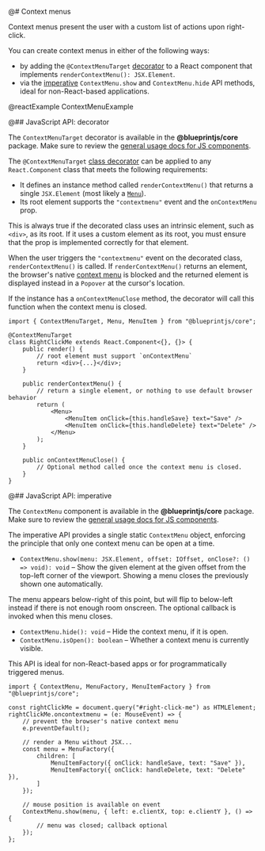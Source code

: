 @# Context menus

Context menus present the user with a custom list of actions upon right-click.

You can create context menus in either of the following ways:

- by adding the `@ContextMenuTarget` [decorator](#core/components/context-menu.javascript-api--decorator)
  to a React component that implements `renderContextMenu(): JSX.Element`.
- via the [imperative](#core/components/context-menu.javascript-api--imperative) `ContextMenu.show`
  and `ContextMenu.hide` API methods, ideal for non-React-based applications.

@reactExample ContextMenuExample

@## JavaScript API: decorator

The `ContextMenuTarget` decorator is available in the __@blueprintjs/core__ package.
Make sure to review the [general usage docs for JS components](#blueprint.usage).

The `@ContextMenuTarget` [class decorator][ts-decorator] can be applied to any `React.Component`
class that meets the following requirements:

- It defines an instance method called `renderContextMenu()` that returns a single `JSX.Element`
(most likely a [`Menu`](#core/components/menu)).
- Its root element supports the `"contextmenu"` event and the `onContextMenu` prop.

This is always true if the decorated class uses an intrinsic element, such as `<div>`, as its
root. If it uses a custom element as its root, you must ensure that the prop is implemented
correctly for that element.

When the user triggers the `"contextmenu"` event on the decorated class, `renderContextMenu()` is
called. If `renderContextMenu()` returns an element, the browser's native [context menu][wiki-cm] is
blocked and the returned element is displayed instead in a `Popover` at the cursor's location.

If the instance has a `onContextMenuClose` method, the decorator will call this function when
the context menu is closed.

```tsx
import { ContextMenuTarget, Menu, MenuItem } from "@blueprintjs/core";

@ContextMenuTarget
class RightClickMe extends React.Component<{}, {}> {
    public render() {
        // root element must support `onContextMenu`
        return <div>{...}</div>;
    }

    public renderContextMenu() {
        // return a single element, or nothing to use default browser behavior
        return (
            <Menu>
                <MenuItem onClick={this.handleSave} text="Save" />
                <MenuItem onClick={this.handleDelete} text="Delete" />
            </Menu>
        );
    }

    public onContextMenuClose() {
        // Optional method called once the context menu is closed.
    }
}
```

[ts-decorator]: https://github.com/Microsoft/TypeScript-Handbook/blob/master/pages/Decorators.md
[wiki-cm]: https://en.wikipedia.org/wiki/Context_menu

@## JavaScript API: imperative

The `ContextMenu` component is available in the __@blueprintjs/core__ package.
Make sure to review the [general usage docs for JS components](#blueprint.usage).

The imperative API provides a single static `ContextMenu` object, enforcing the principle that only
one context menu can be open at a time.

- `ContextMenu.show(menu: JSX.Element, offset: IOffset, onClose?: () => void): void` &ndash;
Show the given element at the given offset from the top-left corner of the viewport.
Showing a menu closes the previously shown one automatically.

The menu appears below-right of this point, but will flip to below-left instead if there is not
enough room onscreen. The optional callback is invoked when this menu closes.

- `ContextMenu.hide(): void` &ndash; Hide the context menu, if it is open.
- `ContextMenu.isOpen(): boolean` &ndash; Whether a context menu is currently visible.

This API is ideal for non-React-based apps or for programmatically triggered menus.

```tsx
import { ContextMenu, MenuFactory, MenuItemFactory } from "@blueprintjs/core";

const rightClickMe = document.query("#right-click-me") as HTMLElement;
rightClickMe.oncontextmenu = (e: MouseEvent) => {
    // prevent the browser's native context menu
    e.preventDefault();

    // render a Menu without JSX...
    const menu = MenuFactory({
        children: [
            MenuItemFactory({ onClick: handleSave, text: "Save" }),
            MenuItemFactory({ onClick: handleDelete, text: "Delete" }),
        ]
    });

    // mouse position is available on event
    ContextMenu.show(menu, { left: e.clientX, top: e.clientY }, () => {
        // menu was closed; callback optional
    });
};
```

